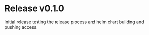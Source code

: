 # Release v0.1.0

Initial release testing the release process and helm chart building and pushing access.

